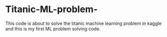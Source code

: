 # Titanic-ML-problem-
This code is about to solve the titanic machine learning problem in kaggle and this is my first ML problem solving code.
